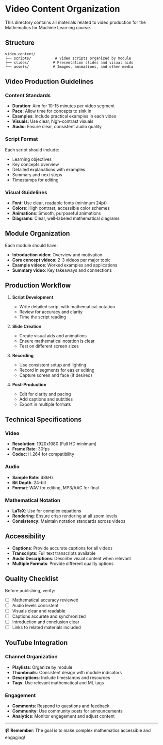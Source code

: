 # Video Content Organization

This directory contains all materials related to video production for the Mathematics for Machine Learning course.

## Structure

```
video-content/
├── scripts/           # Video scripts organized by module
├── slides/           # Presentation slides and visual aids
└── assets/           # Images, animations, and other media
```

## Video Production Guidelines

### Content Standards
- **Duration**: Aim for 10-15 minutes per video segment
- **Pace**: Allow time for concepts to sink in
- **Examples**: Include practical examples in each video
- **Visuals**: Use clear, high-contrast visuals
- **Audio**: Ensure clear, consistent audio quality

### Script Format
Each script should include:
- Learning objectives
- Key concepts overview
- Detailed explanations with examples
- Summary and next steps
- Timestamps for editing

### Visual Guidelines
- **Font**: Use clear, readable fonts (minimum 24pt)
- **Colors**: High contrast, accessible color schemes
- **Animations**: Smooth, purposeful animations
- **Diagrams**: Clear, well-labeled mathematical diagrams

## Module Organization

Each module should have:
- **Introduction video**: Overview and motivation
- **Core concept videos**: 2-3 videos per major topic
- **Example videos**: Worked examples and applications
- **Summary video**: Key takeaways and connections

## Production Workflow

1. **Script Development**
   - Write detailed script with mathematical notation
   - Review for accuracy and clarity
   - Time the script reading

2. **Slide Creation**
   - Create visual aids and animations
   - Ensure mathematical notation is clear
   - Test on different screen sizes

3. **Recording**
   - Use consistent setup and lighting
   - Record in segments for easier editing
   - Capture screen and face (if desired)

4. **Post-Production**
   - Edit for clarity and pacing
   - Add captions and subtitles
   - Export in multiple formats

## Technical Specifications

### Video
- **Resolution**: 1920x1080 (Full HD minimum)
- **Frame Rate**: 30fps
- **Codec**: H.264 for compatibility

### Audio
- **Sample Rate**: 48kHz
- **Bit Depth**: 24-bit
- **Format**: WAV for editing, MP3/AAC for final

### Mathematical Notation
- **LaTeX**: Use for complex equations
- **Rendering**: Ensure crisp rendering at all zoom levels
- **Consistency**: Maintain notation standards across videos

## Accessibility

- **Captions**: Provide accurate captions for all videos
- **Transcripts**: Full text transcripts available
- **Audio Descriptions**: Describe visual content when relevant
- **Multiple Formats**: Provide different quality options

## Quality Checklist

Before publishing, verify:
- [ ] Mathematical accuracy reviewed
- [ ] Audio levels consistent
- [ ] Visuals clear and readable
- [ ] Captions accurate and synchronized
- [ ] Introduction and conclusion clear
- [ ] Links to related materials included

## YouTube Integration

### Channel Organization
- **Playlists**: Organize by module
- **Thumbnails**: Consistent design with module indicators
- **Descriptions**: Include timestamps and resources
- **Tags**: Use relevant mathematical and ML tags

### Engagement
- **Comments**: Respond to questions and feedback
- **Community**: Use community posts for announcements
- **Analytics**: Monitor engagement and adjust content

---

📹 **Remember**: The goal is to make complex mathematics accessible and engaging!
